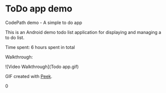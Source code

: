 # ToDo app demo
CodePath demo - A simple to do app

This is an Android demo todo list application for displaying and managing a to do list.

Time spent: 6 hours spent in total
 
Walkthrough:

![Video Walkthrough](Todo app.gif)

GIF created with [Peek](https://github.com/phw/peek#peek---an-animated-gif-recorder).

0
